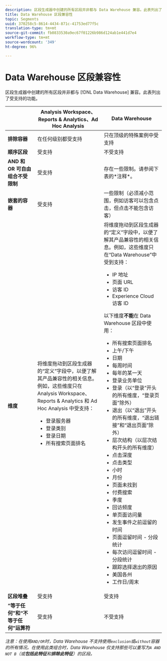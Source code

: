 ```yaml
---
description: 区段生成器中创建的所有区段并非都与 Data Warehouse 兼容。此表列出了受支持的功能。
title: Data Warehouse 区段兼容性
topic: Segments
uuid: 370258c5-8614-4434-871c-41753ed77f5c
translation-type: tm+mt
source-git-commit: fb0833530a9ec67f01226b986d124ab1e441d7e4
workflow-type: tm+mt
source-wordcount: '349'
ht-degree: 96%

---
```



# Data Warehouse 区段兼容性

区段生成器中创建的所有区段并非都与 [!DNL Data Warehouse] 兼容。此表列出了受支持的功能。

<table> 
 <thead> 
  <tr> 
   <th> </th> 
   <th> Analysis Workspace、Reports &amp; Analytics、Ad Hoc Analysis </th> 
   <th> Data Warehouse </th> 
  </tr> 
 </thead>
 <tbody> 
  <tr> 
   <td > <b>排除容器</b> </td> 
   <td> 在任何级别都受支持 </td> 
   <td> 只在顶级的特殊案例中受支持 </td> 
  </tr> 
  <tr> 
   <td> <b>顺序区段</b> </td> 
   <td> 受支持 </td> 
   <td> 不受支持 </td> 
  </tr> 
  <tr> 
   <td> <b>AND 和 OR 可自由组合不受限制</b> </td> 
   <td> 受支持 </td> 
   <td> 存在一些限制。请参阅下表的*注释*。 </td> 
  </tr> 
  <tr> 
   <td> <b>嵌套的容器</b> </td> 
   <td> 受支持 </td> 
   <td> 一些限制（必须减小范围，例如访客可以包含点击，但点击不能包含访客） </td> 
  </tr> 
  <tr> 
   <td> <b>维度</b> </td> 
   <td>将维度拖动到区段生成器的“定义”<span class="uicontrol"></span>字段中，以便了解其产品兼容性的相关信息。例如，这些维度只在 Analysis Workspace、Reports &amp; Analytics 和 Ad Hoc Analysis 中受支持： 
    <ul> 
     <li>登录服务器 </li> 
     <li>登录类别 </li> 
     <li>登录日期 </li> 
     <li>所有搜索页面排名 </li> 
    </ul> </td> 
   <td> 将维度拖动到区段生成器的“定义”<span class="uicontrol"></span>字段中，以便了解其产品兼容性的相关信息。例如，这些维度只在“Data Warehouse”中受到支持： 
    <ul> 
     <li>IP 地址 </li> 
     <li>页面 URL </li> 
     <li>访客 ID </li> 
     <li>Experience Cloud 访客 ID </li> 
    </ul> <p>以下维度<b>不能</b>在 Data Warehouse 区段中使用： </p> 
    <ul> 
     <li>所有搜索页面排名 </li> 
     <li>上午/下午 </li> 
     <li>日期 </li> 
     <li>每周时间 </li> 
     <li>每年的某一天 </li> 
     <li>登录业务单位 </li> 
     <li>登录（以“登录”开头的所有维度，“登录页面”除外） </li> 
     <li>退出（以“退出”开头的所有维度，“退出链接”和“退出页面”除外） </li> 
     <li>层次结构（以层次结构开头的所有维度） </li> 
     <li>点击深度 </li> 
     <li>点击类型 </li> 
     <li>小时 </li> 
     <li>月份 </li> 
     <li>页面未找到 </li> 
     <li>付费搜索 </li> 
     <li>季度 </li> 
     <li>回访频度 </li> 
     <li>单页面访问量 </li> 
     <li>发生事件之前逗留的时间 </li> 
     <li>页面逗留时间 - 分段统计 </li> 
     <li>每次访问逗留时间 - 分段统计 </li> 
     <li>跟踪选择退出的原因 </li> 
     <li>美国各州 </li> 
     <li>工作日/周末 </li> 
    </ul> </td> 
  </tr> 
  <tr> 
   <td> <b>区段堆叠</b> </td> 
   <td> 受支持 </td> 
   <td> 受支持 </td> 
  </tr>
  <tr>
    <td><b>“等于任何”和“不等于任何”运算符</b></td>
    <td>受支持</td>
    <td>不受支持</td>
  </tr>
 </tbody> 
</table>

*注意：在使用`AND/OR`时，Data Warehouse 不支持使用`exclusion`或`without`容器的所有情况。在使用此类组合时，Data Warehouse 仅支持那些可以重写为`A AND NOT B`（或&#x200B;**包括此特征**和&#x200B;**排除此特征**）的区段。*
